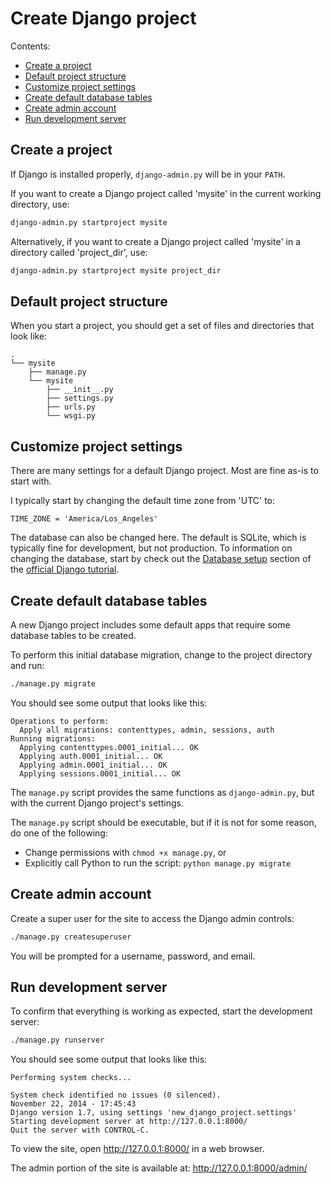 # Create Django project

Contents:

- [Create a project](#create-a-project)
- [Default project structure](#default-project-structure)
- [Customize project settings](#customize-project-settings)
- [Create default database tables](#create-default-database-tables)
- [Create admin account](#create-admin-account)
- [Run development server](#Run-development-server)

## Create a project

If Django is installed properly, `django-admin.py` will be in your `PATH`.

If you want to create a Django project called 'mysite' in the current working directory, use:

```sh
django-admin.py startproject mysite
```

Alternatively, if you want to create a Django project called 'mysite' in a directory called 'project_dir', use:

```sh
django-admin.py startproject mysite project_dir
```

## Default project structure

When you start a project, you should get a set of files and directories that look like:

    .
    └── mysite
        ├── manage.py
        └── mysite
            ├── __init__.py
            ├── settings.py
            ├── urls.py
            └── wsgi.py

## Customize project settings

There are many settings for a default Django project. Most are fine as-is to start with.

I typically start by changing the default time zone from 'UTC' to:

    TIME_ZONE = 'America/Los_Angeles'

The database can also be changed here. The default is SQLite, which is typically fine for development, but not production. To information on changing the database, start by check out the [Database setup](https://docs.djangoproject.com/en/1.7/intro/tutorial01/#database-setup) section of the [official Django tutorial](https://docs.djangoproject.com/en/1.7/intro/).

## Create default database tables

A new Django project includes some default apps that require some database tables to be created.

To perform this initial database migration, change to the project directory and run:

```sh
./manage.py migrate
```

You should see some output that looks like this:

    Operations to perform:
      Apply all migrations: contenttypes, admin, sessions, auth
    Running migrations:
      Applying contenttypes.0001_initial... OK
      Applying auth.0001_initial... OK
      Applying admin.0001_initial... OK
      Applying sessions.0001_initial... OK

The `manage.py` script provides the same functions as `django-admin.py`, but with the current Django project's settings.

The `manage.py` script should be executable, but if it is not for some reason, do one of the following:

- Change permissions with `chmod +x manage.py`, or
- Explicitly call Python to run the script: `python manage.py migrate`

## Create admin account

Create a super user for the site to access the Django admin controls:

```sh
./manage.py createsuperuser
```

You will be prompted for a username, password, and email.

## Run development server

To confirm that everything is working as expected, start the development server:

```sh
./manage.py runserver
```

You should see some output that looks like this:

    Performing system checks...

    System check identified no issues (0 silenced).
    November 22, 2014 - 17:45:43
    Django version 1.7, using settings 'new_django_project.settings'
    Starting development server at http://127.0.0.1:8000/
    Quit the server with CONTROL-C.

To view the site, open http://127.0.0.1:8000/ in a web browser.

The admin portion of the site is available at: http://127.0.0.1:8000/admin/
